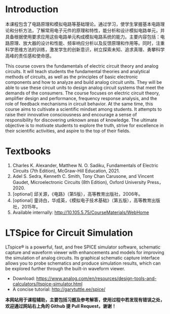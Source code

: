 # Introduction

本课程包含了电路原理和模拟电路等基础理论。通过学习，使学生掌握基本电路理论和分析方法，了解常用电子元件的原理和特性，能分析和设计模拟电路单元，并具备根据使用要求应用这些电路单元构成模拟电路系统的能力。主要内容包括：电路原理、放大器的设计和性能、频率响应分析以及反馈原理和作用等。同时，注重科学思维方法的训练，激发学生的创新意识，树立探索未知、追求真理、勇攀科学高峰的责任感和使命感。



This course covers the fundamentals of electric circuit theory and analog circuits. It will teach students the fundamental theories and analytical methods of circuits, as well as the principles of basic electronic components and how to analyze and build analog circuit units. They will be able to use these circuit units to design analog circuit systems that meet the demands of the consumers. The course focuses on electric circuit theory, amplifier design and performance, frequency response analysis, and the role of feedback mechanisms in circuit behavior. At the same time, this course aims to cultivate a scientific mindset among students. It attempts to raise their innovative consciousness and encourage a sense of responsibility for discovering unknown areas of knowledge. The ultimate objective is to motivate students to explore the truth, strive for excellence in their scientific activities, and aspire to the top of their fields.



# Textbooks

1. Charles K. Alexander, Matthew N. O. Sadiku, Fundamentals of Electric Circuits (7th Edition), McGraw-Hill Education, 2021.
2. Adel S. Sedra, Kenneth C. Smith, Tony Chan Carusone, and Vincent Gaudet, Microelectronic Circuits (8th Edition), Oxford University Press，2020.
3. [optional] 邱关源，《电路》（第5版），高等教育出版社，2006年。
4. [optional] 童诗白，华成英，《模拟电子技术基础》（第五版），高等教育出版社，2015年。
5. Available internally: http://10.105.5.75/CourseMaterials/WebHome



# LTSpice for Circuit Simulation

LTspice® is a powerful, fast, and free SPICE simulator software, schematic capture and waveform viewer with enhancements and models for improving the simulation of analog circuits. Its graphical schematic capture interface allows you to probe schematics and produce simulation results, which can be explored further through the built-in waveform viewer.

* Download: https://www.analog.com/en/resources/design-tools-and-calculators/ltspice-simulator.html
* A concise tutorial: http://garytuttle.ee/spice/

**本网站用于课程辅助，主要包括习题及参考解答，使用过程中若发现有错误之处，欢迎通过网站右上角的 Github 提 Pull Request，谢谢！**





